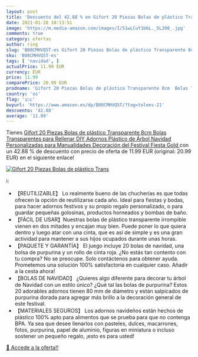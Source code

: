 ```yaml
---
layout: post
title: 'Descuento del 42.88 % en Gifort 20 Piezas Bolas de plástico Trans'
date: 2021-01-28 18:13:51
image: 'https://m.media-amazon.com/images/I/51wLCuY1b6L._SL200_.jpg'
comments: true
category: ofertas
author: ring
slug: 'B08CMHVQ5T-es Gifort 20 Piezas Bolas de plástico Transparente 8cm Bolas...'
sku: 'B08CMHVQ5T-es'
tags: [ 'navidad', ]
actualPrice: 11.99 EUR
currency: EUR
price: 11.99
comparePrice: 20.99 EUR
prodname: 'Gifort 20 Piezas Bolas de plástico Transparente 8cm  Bolas Transparentes para Rellenar  DIY Adornos Plástico de Árbol Navidad Personalizadas para Manualidades Decoración del Festival Fiesta  Gold '
country: 'es'
flag: '🇪🇸'
buyurl: 'https://www.amazon.es/dp/B08CMHVQ5T/?tag=tolees-21'
descuento: '42.88'
average: '11.99'
---
```


Tienes [Gifort 20 Piezas Bolas de plástico Transparente 8cm  Bolas Transparentes para Rellenar  DIY Adornos Plástico de Árbol Navidad Personalizadas para Manualidades Decoración del Festival Fiesta  Gold ](https://www.amazon.es/dp/B08CMHVQ5T/?tag=tolees-21) con un 42.88 % de descuento con precio de oferta de 11.99 EUR (original: 20.99 EUR) en el siguiente enlace!

[![Gifort 20 Piezas Bolas de plástico Trans](https://m.media-amazon.com/images/I/51wLCuY1b6L._SL200_.jpg)](https://www.amazon.es/dp/B08CMHVQ5T/?tag=tolees-21)

ℹ️:

- 【REUTILIZABLE】 Lo realmente bueno de las chucherías es que todas ofrecen la opción de reutilizarse cada año. Ideal para fiestas y bodas, para hacer adornos festivos y su propio regalo personalizado, o para guardar pequeñas golosinas, productos horneados y bombas de baño.
- 【FÁCIL DE USAR】Nuestras bolas de plástico transparente irrompible vienen en dos mitades y encajan muy bien. Puede poner lo que quiera dentro y luego atar con una cinta, que es así de simple y es una gran actividad para mantener a sus hijos ocupados durante unas horas.
- 【PAQUETE Y GARANTÍA】 El juego incluye 20 bolas de navidad, una bolsa de purpurina y un rollo de cinta roja. ¿No estás tan contento con tu compra? No se preocupe. Solo contáctenos para obtener ayuda. Prometemos una solución 100% satisfactoria en cualquier caso. Añadir a la cesta ahora!
- 【BOLAS DE NAVIDAD】 ¿Quieres algo diferente para decorar tu árbol de Navidad con un estilo único? ¿Qué tal las bolas de purpurina? Estos 20 adorables adornos tienen 80 mm de diámetro y están salpicados de purpurina dorada para agregar más brillo a la decoración general de este festival.
- 【MATERIALES SEGUROS】 Los adornos navideños están hechos de plástico 100% apto para alimentos que se prueba para que no contenga BPA. Ya sea que desee llenarlos con pasteles, dulces, macarrones, fotos, purpurina, papel de aluminio, figuras en miniatura o incluso sostener un pequeño regalo, ¡esto es para usted!

[🛒 Accede a la oferta!!](https://www.amazon.es/dp/B08CMHVQ5T/?tag=tolees-21)
